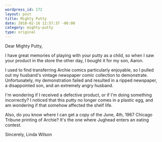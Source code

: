```yaml
--- 
wordpress_id: 172
layout: post
title: Mighty Putty
date: 2010-02-16 12:57:37 -06:00
category: mighty-putty
type: original
---
```

Dear Mighty Putty,

I have great memories of playing with your putty as a child, so when I saw your product in the store the other day, I bought it for my son, Aaron.

I used to find transferring Archie comics particularly enjoyable, so I pulled out my husband's vintage newspaper comic collection to demonstrate.  Unfortunately, my demonstration failed and resulted in a ripped newspaper, a disappointed son, and an extremely angry husband.

I'm wondering if I received a defective product, or if I'm doing something incorrectly?  I noticed that this putty no longer comes in a plastic egg, and am wondering if that somehow affected the shelf life.  

Also, do you know where I can get a copy of the June, 4th, 1967 Chicago Tribune printing of Archie?  It's the one where Jughead enters an eating contest.

Sincerely, 
Linda Wilson
